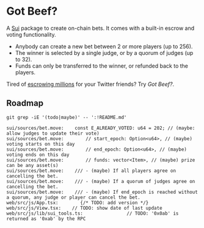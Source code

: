 # Got Beef?

A [Sui](https://sui.io/) package to create on-chain bets. It comes with a built-in escrow and voting functionality.

- Anybody can create a new bet between 2 or more players (up to 256).
- The winner is selected by a single judge, or by a quorum of judges (up to 32).
- Funds can only be transferred to the winner, or refunded back to the players.

Tired of [escrowing millions](https://twitter.com/GiganticRebirth/status/1503335929976664065) for your Twitter friends? Try _Got Beef?_.

## Roadmap
```
git grep -iE '(todo|maybe)' -- ':!README.md'

sui/sources/bet.move:    const E_ALREADY_VOTED: u64 = 202; // (maybe: allow judges to update their vote)
sui/sources/bet.move:        // start_epoch: Option<u64>, // (maybe) voting starts on this day
sui/sources/bet.move:        // end_epoch: Option<u64>, // (maybe) voting ends on this day
sui/sources/bet.move:        // funds: vector<Item>, // (maybe) prize can be any asset(s)
sui/sources/bet.move:    /// - (maybe) If all players agree on cancelling the bet.
sui/sources/bet.move:    /// - (maybe) If a quorum of judges agree on cancelling the bet.
sui/sources/bet.move:    /// - (maybe) If end_epoch is reached without a quorum, any judge or player can cancel the bet.
web/src/js/App.tsx:        {/* TODO: add version */}
web/src/js/View.tsx:    // TODO: show date of last update
web/src/js/lib/sui_tools.ts:                // TODO: '0x0ab' is returned as '0xab' by the RPC
```
